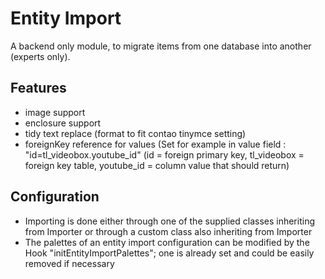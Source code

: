 # Entity Import

A backend only module, to migrate items from one database into another (experts only).

## Features

- image support
- enclosure support
- tidy text replace (format to fit contao tinymce setting)
- foreignKey reference for values (Set for example in value field : "id=tl_videobox.youtube_id" (id = foreign primary key, tl_videobox = foreign key table, youtube_id = column value that should return)

## Configuration

- Importing is done either through one of the supplied classes inheriting from Importer or through a custom class
  also inheriting from Importer
- The palettes of an entity import configuration can be modified by the Hook "initEntityImportPalettes"; one is already set
  and could be easily removed if necessary
  
